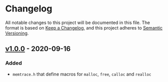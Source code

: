 <!-- markdownlint-disable MD024 -->

# Changelog #

All notable changes to this project will be documented in this file.
The format is based on [Keep a Changelog](https://keepachangelog.com/en/1.0.0/),
and this project adheres to [Semantic Versioning](https://semver.org/spec/v2.0.0.html).

## [v1.0.0] - 2020-09-16 ##

[v1.0.0]: https://github.com/mfederczuk/memtrace/release/tags/v1.0.0

### Added ###

* `memtrace.h` that define macros for `malloc`, `free`, `calloc` and `realloc`

